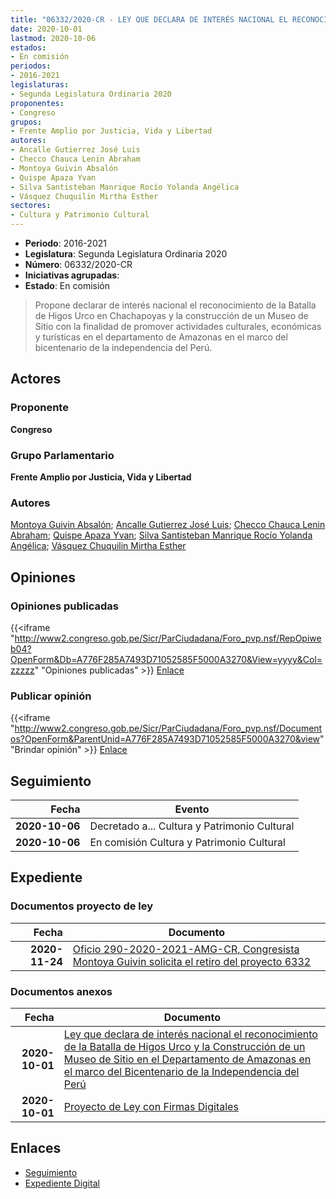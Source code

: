 ```yaml
---
title: "06332/2020-CR - LEY QUE DECLARA DE INTERÉS NACIONAL EL RECONOCIMIENTO DE LA BATALLA DE HIGOS URCO Y LA CONSTRUCCIÓN DE UN MUSEO DE SITIO EN EL DEPARTAMENTO DE AMAZONAS EN EL MARCO DEL BICENTENARIO DE LA INDEPENDENCIA DEL PERÚ"
date: 2020-10-01
lastmod: 2020-10-06
estados:
- En comisión
periodos:
- 2016-2021
legislaturas:
- Segunda Legislatura Ordinaria 2020
proponentes:
- Congreso
grupos:
- Frente Amplio por Justicia, Vida y Libertad
autores:
- Ancalle Gutierrez José Luis
- Checco Chauca Lenin Abraham
- Montoya Guivin Absalón
- Quispe Apaza Yvan
- Silva Santisteban Manrique Rocío Yolanda Angélica
- Vásquez Chuquilin Mirtha Esther
sectores:
- Cultura y Patrimonio Cultural
---
```

- **Periodo**: 2016-2021
- **Legislatura**: Segunda Legislatura Ordinaria 2020
- **Número**: 06332/2020-CR
- **Iniciativas agrupadas**: 
- **Estado**: En comisión

> Propone declarar de interés nacional el reconocimiento de la Batalla de Higos Urco en Chachapoyas y la construcción de un Museo de Sitio con la finalidad de promover actividades culturales, económicas y turísticas en el departamento de Amazonas en el marco del bicentenario de la independencia del Perú.


## Actores

### Proponente

**Congreso**

### Grupo Parlamentario

**Frente Amplio por Justicia, Vida y Libertad**

### Autores

[Montoya Guivin Absalón](mailto:mailto:amontoya@congreso.gob.pe); [Ancalle Gutierrez José Luis](mailto:mailto:jancalle@congreso.gob.pe); [Checco Chauca Lenin Abraham](mailto:mailto:lchecco@congreso.gob.pe); [Quispe Apaza Yvan](mailto:mailto:mquispes@congreso.gob.pe); [Silva Santisteban Manrique Rocío Yolanda Angélica](mailto:mailto:rsilvas@congreso.gob.pe); [Vásquez Chuquilin Mirtha Esther](mailto:mailto:mvasquezch@congreso.gob.pe)

## Opiniones

### Opiniones publicadas

{{<iframe "http://www2.congreso.gob.pe/Sicr/ParCiudadana/Foro_pvp.nsf/RepOpiweb04?OpenForm&Db=A776F285A7493D71052585F5000A3270&View=yyyy&Col=zzzzz" "Opiniones publicadas" >}}
[Enlace](http://www2.congreso.gob.pe/Sicr/ParCiudadana/Foro_pvp.nsf/RepOpiweb04?OpenForm&Db=A776F285A7493D71052585F5000A3270&View=yyyy&Col=zzzzz)

### Publicar opinión

{{<iframe "http://www2.congreso.gob.pe/Sicr/ParCiudadana/Foro_pvp.nsf/Documentos?OpenForm&ParentUnid=A776F285A7493D71052585F5000A3270&view" "Brindar opinión" >}}
[Enlace](http://www2.congreso.gob.pe/Sicr/ParCiudadana/Foro_pvp.nsf/Documentos?OpenForm&ParentUnid=A776F285A7493D71052585F5000A3270&view)


## Seguimiento

| Fecha | Evento |
|------:|--------|
| **2020-10-06** | Decretado a... Cultura y Patrimonio Cultural |
| **2020-10-06** | En comisión Cultura y Patrimonio Cultural |

## Expediente

### Documentos proyecto de ley

| Fecha | Documento |
|------:|-----------|
| **2020-11-24** | [Oficio 290-2020-2021-AMG-CR, Congresista Montoya Guivin solicita el retiro del proyecto 6332](http://www.leyes.congreso.gob.pe/Documentos/2016_2021/Retiro_de_Proyecto/OFICIO-290-2020-2'021-AMG-CR.pdf) |

### Documentos anexos

| Fecha | Documento |
|------:|-----------|
| **2020-10-01** | [Ley que declara de interés nacional el reconocimiento de la Batalla de Higos Urco y la Construcción de un Museo de Sitio en el Departamento de Amazonas en el marco del Bicentenario de la Independencia del Perú](https://leyes.congreso.gob.pe/Documentos/2016_2021/Proyectos_de_Ley_y_de_Resoluciones_Legislativas/PL06332-20201001.pdf) |
| **2020-10-01** | [Proyecto de Ley con Firmas Digitales](https://leyes.congreso.gob.pe/Documentos/2016_2021/Proyectos_de_Ley_y_de_Resoluciones_Legislativas/Proyectos_Firmas_digitales/PL06333.pdf) |

## Enlaces

- [Seguimiento](http://www2.congreso.gob.pe/Sicr/TraDocEstProc/CLProLey2016.nsf/f7fff46988ca05b1052578e100829cc7/e5a64b2427f6f474052585f5006fc7e4?OpenDocument)
- [Expediente Digital](http://www2.congreso.gob.pe/Sicr/TraDocEstProc/Expvirt_2011.nsf/visbusqptramdoc1621/06332?opendocument)

